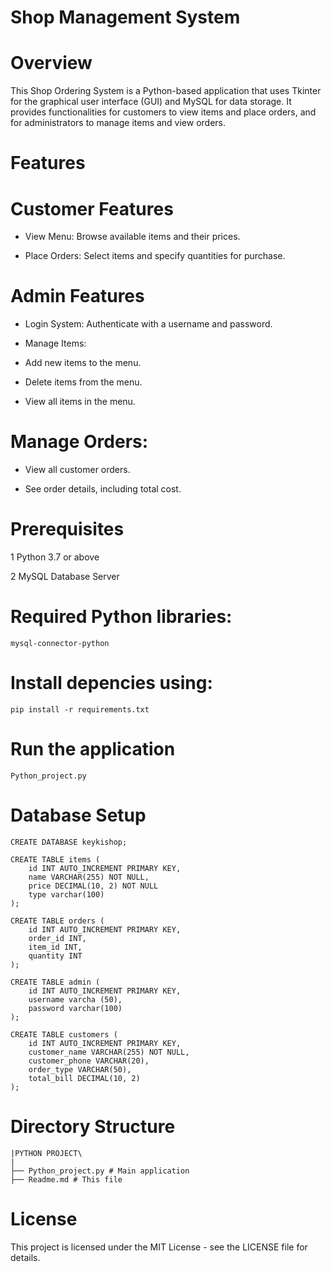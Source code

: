 # Shop Management System

# Overview

This Shop Ordering System is a Python-based application that uses Tkinter for the graphical user interface (GUI) and MySQL for data storage. It provides functionalities for customers to view items and place orders, and for administrators to manage items and view orders.

# Features

# Customer Features

* View Menu: Browse available items and their prices.

* Place Orders: Select items and specify quantities for purchase.

# Admin Features

* Login System: Authenticate with a username and password.

* Manage Items:

* Add new items to the menu.

* Delete items from the menu.

* View all items in the menu.

# Manage Orders:

* View all customer orders.

* See order details, including total cost.

# Prerequisites

1 Python 3.7 or above

2 MySQL Database Server

# Required Python libraries:

`mysql-connector-python`

# Install depencies using:

`pip install -r requirements.txt`

# Run the application

`Python_project.py`


# Database Setup

```
CREATE DATABASE keykishop;

CREATE TABLE items (
    id INT AUTO_INCREMENT PRIMARY KEY,
    name VARCHAR(255) NOT NULL,
    price DECIMAL(10, 2) NOT NULL
    type varchar(100)
);

CREATE TABLE orders (
    id INT AUTO_INCREMENT PRIMARY KEY,
    order_id INT,
    item_id INT,
    quantity INT
);

CREATE TABLE admin (
    id INT AUTO_INCREMENT PRIMARY KEY,
    username varcha (50),
    password varchar(100)
);

CREATE TABLE customers (
    id INT AUTO_INCREMENT PRIMARY KEY,
    customer_name VARCHAR(255) NOT NULL,
    customer_phone VARCHAR(20),
    order_type VARCHAR(50),
    total_bill DECIMAL(10, 2)
);

```
# Directory Structure

```
|PYTHON PROJECT\
|
├── Python_project.py # Main application
├── Readme.md # This file
```

# License

This project is licensed under the MIT License - see the LICENSE file for details.
